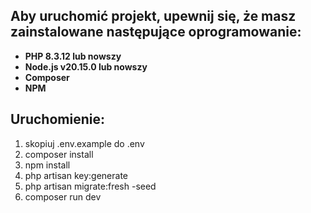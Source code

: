 ## Aby uruchomić projekt, upewnij się, że masz zainstalowane następujące oprogramowanie:

- **PHP 8.3.12 lub nowszy**
- **Node.js v20.15.0 lub nowszy**
- **Composer**
- **NPM**

## Uruchomienie:

1. skopiuj .env.example do .env
2. composer install
3. npm install
4. php artisan key:generate
5. php artisan migrate:fresh -seed
6. composer run dev
